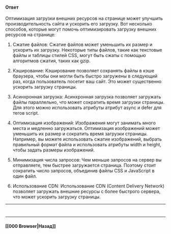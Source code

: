 #### Ответ

Оптимизация загрузки внешних ресурсов на странице может улучшить производительность сайта и ускорить его загрузку. Вот несколько способов, которые могут помочь оптимизировать загрузку внешних ресурсов на странице:

1. Сжатие файлов: Сжатие файлов может уменьшить их размер и ускорить их загрузку. Некоторые типы файлов, такие как текстовые файлы и таблицы стилей CSS, могут быть сжаты с помощью алгоритмов сжатия, таких как gzip.
    
2. Кэширование: Кэширование позволяет сохранять файлы в кэше браузера, чтобы они могли быть быстро загружены в следующий раз, когда пользователь посетит ваш сайт. Это может существенно ускорить загрузку страницы.
    
3. Асинхронная загрузка: Асинхронная загрузка позволяет загружать файлы параллельно, что может сократить время загрузки страницы. Для этого можно использовать атрибуты атрибут async и defer для тегов script.
    
4. Оптимизация изображений: Изображения могут занимать много места и медленно загружаться. Оптимизация изображений может уменьшить их размер и сократить время загрузки страницы. Например, вы можете использовать сжатие изображений, выбрать правильный формат файла и использовать атрибуты width и height, чтобы задать размеры изображений.
    
5. Минимизация числа запросов: Чем меньше запросов на сервер вы отправляете, тем быстрее загружается страница. Поэтому стоит сократить число запросов, объединив файлы CSS и JavaScript в один файл.
    
6. Использование CDN: Использование CDN (Content Delivery Network) позволяет загружать внешние ресурсы с более быстрого сервера, что может ускорить загрузку страницы.

___
#

___

#### [[000 Browser|Назад]]